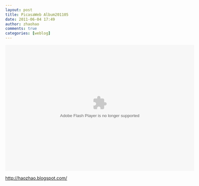 ```yaml
---
layout: post
title: PicasaWeb Album201105
date: 2011-06-04 17:49
author: zhaohao
comments: true
categories: [weblog]
---
```

<embed type="application/x-shockwave-flash" src="https://picasaweb.google.com/s/c/bin/slideshow.swf" width="600" height="400" flashvars="host=picasaweb.google.com&hl=en_US&feat=flashalbum&RGB=0x000000&feed=https%3A%2F%2Fpicasaweb.google.com%2Fdata%2Ffeed%2Fapi%2Fuser%2Fzhaohao.org%2Falbumid%2F5621680470659207313%3Falt%3Drss%26kind%3Dphoto%26authkey%3DGv1sRgCJLkqIy5t9aXpAE%26hl%3Den_US" pluginspage="http://www.macromedia.com/go/getflashplayer"></embed>               <div>http://haozhao.blogspot.com/</div>
